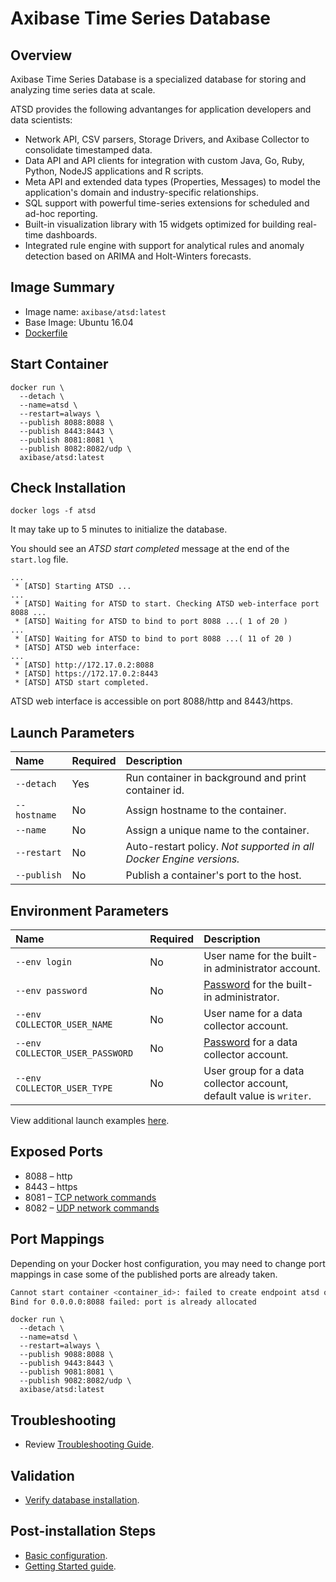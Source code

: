 # Axibase Time Series Database

## Overview

Axibase Time Series Database is a specialized database for storing and analyzing time series data at scale.

ATSD provides the following advantanges for application developers and data scientists:

- Network API, CSV parsers, Storage Drivers, and Axibase Collector to consolidate timestamped data.
- Data API and API clients for integration with custom Java, Go, Ruby, Python, NodeJS applications and R scripts.
- Meta API and extended data types (Properties, Messages) to model the application's domain and industry-specific relationships.
- SQL support with powerful time-series extensions for scheduled and ad-hoc reporting.
- Built-in visualization library with 15 widgets optimized for building real-time dashboards.
- Integrated rule engine with support for analytical rules and anomaly detection based on ARIMA and Holt-Winters forecasts.

## Image Summary

* Image name: `axibase/atsd:latest`
* Base Image: Ubuntu 16.04
* [Dockerfile](https://github.com/axibase/dockers/blob/master/Dockerfile)

## Start Container

```properties
docker run \
  --detach \
  --name=atsd \
  --restart=always \
  --publish 8088:8088 \
  --publish 8443:8443 \
  --publish 8081:8081 \
  --publish 8082:8082/udp \
  axibase/atsd:latest
```

## Check Installation

```
docker logs -f atsd
```

It may take up to 5 minutes to initialize the database.

You should see an _ATSD start completed_ message at the end of the `start.log` file.

```
...
 * [ATSD] Starting ATSD ...
...
 * [ATSD] Waiting for ATSD to start. Checking ATSD web-interface port 8088 ...
 * [ATSD] Waiting for ATSD to bind to port 8088 ...( 1 of 20 )
...
 * [ATSD] Waiting for ATSD to bind to port 8088 ...( 11 of 20 )
 * [ATSD] ATSD web interface:
...
 * [ATSD] http://172.17.0.2:8088
 * [ATSD] https://172.17.0.2:8443
 * [ATSD] ATSD start completed.
```

ATSD web interface is accessible on port 8088/http and 8443/https.

## Launch Parameters

| **Name** | **Required** | **Description** |
|:---|:---|:---|
|`--detach` | Yes | Run container in background and print container id. |
|`--hostname` | No | Assign hostname to the container. |
|`--name` | No | Assign a unique name to the container. |
|`--restart` | No | Auto-restart policy. _Not supported in all Docker Engine versions._ |
|`--publish` | No | Publish a container's port to the host. |

## Environment Parameters

| **Name** | **Required** | **Description** |
|:---|:---|:---|
|`--env login` | No | User name for the built-in administrator account. |
|`--env password` | No | [Password](https://github.com/axibase/atsd-docs/blob/master/administration/user-authentication.md#password-requirements) for the built-in administrator.|
|`--env COLLECTOR_USER_NAME` | No | User name for a data collector account. |
|`--env COLLECTOR_USER_PASSWORD` | No | [Password](https://github.com/axibase/atsd-docs/blob/master/administration/user-authentication.md#password-requirements) for a data collector account.|
|`--env COLLECTOR_USER_TYPE` | No | User group for a data collector account, default value is `writer`.|

View additional launch examples [here](https://github.com/axibase/atsd-docs/blob/master/installation/docker.md#option-1-configure-collector-account-automatically).

## Exposed Ports

* 8088 – http
* 8443 – https
* 8081 – [TCP network commands](https://github.com/axibase/atsd-docs/tree/master/api/network#network-api)
* 8082 – [UDP network commands](https://github.com/axibase/atsd-docs/tree/master/api/network#udp-datagrams)

## Port Mappings

Depending on your Docker host configuration, you may need to change port mappings in case some of the published ports are already taken.

```sh
Cannot start container <container_id>: failed to create endpoint atsd on network bridge:
Bind for 0.0.0.0:8088 failed: port is already allocated
```

```properties
docker run \
  --detach \
  --name=atsd \
  --restart=always \
  --publish 9088:8088 \
  --publish 9443:8443 \
  --publish 9081:8081 \
  --publish 9082:8082/udp \
  axibase/atsd:latest
```

## Troubleshooting

* Review [Troubleshooting Guide](https://github.com/axibase/atsd-docs/blob/master/installation/troubleshooting.md).

## Validation

* [Verify database installation](https://github.com/axibase/atsd-docs/blob/master/installation/verifying-installation.md).

## Post-installation Steps

* [Basic configuration](https://github.com/axibase/atsd-docs/blob/master/installation/post-installation.md).
* [Getting Started guide](https://github.com/axibase/atsd-docs/blob/master/tutorials/getting-started.md).
